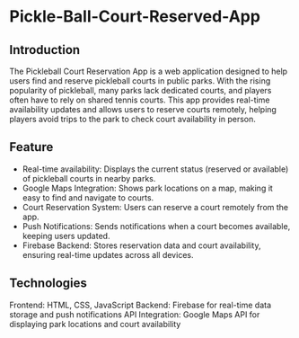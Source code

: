 # Pickle-Ball-Court-Reserved-App

## Introduction
The Pickleball Court Reservation App is a web application designed to help users find and reserve pickleball courts in public parks. With the rising popularity of pickleball, many parks lack dedicated courts, and players often have to rely on shared tennis courts. This app provides real-time availability updates and allows users to reserve courts remotely, helping players avoid trips to the park to check court availability in person.

## Feature
- Real-time availability: Displays the current status (reserved or available) of pickleball courts in nearby parks.
- Google Maps Integration: Shows park locations on a map, making it easy to find and navigate to courts.
- Court Reservation System: Users can reserve a court remotely from the app.
- Push Notifications: Sends notifications when a court becomes available, keeping users updated.
- Firebase Backend: Stores reservation data and court availability, ensuring real-time updates across all devices.

## Technologies
Frontend: HTML, CSS, JavaScript
Backend: Firebase for real-time data storage and push notifications
API Integration: Google Maps API for displaying park locations and court availability
